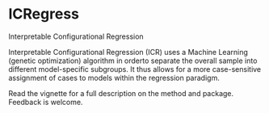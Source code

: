 # ICRegress
Interpretable Configurational Regression

Interpretable Configurational Regression (ICR) uses a Machine Learning (genetic optimization) algorithm in orderto separate the overall sample into different model-specific subgroups. It thus allows for a more case-sensitive assignment of cases to models within the regression paradigm.

Read the vignette for a full description on the method and package. Feedback is welcome. 
